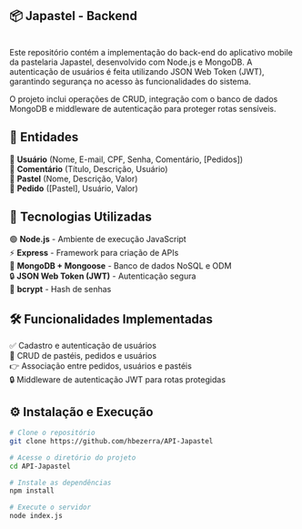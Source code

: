 <h2>📦 Japastel - Backend </h2><br>
Este repositório contém a implementação do back-end do aplicativo mobile da pastelaria Japastel, desenvolvido com Node.js e MongoDB. A autenticação de usuários é feita utilizando JSON Web Token (JWT), garantindo segurança no acesso às funcionalidades do sistema.  

O projeto inclui operações de CRUD, integração com o banco de dados MongoDB e middleware de autenticação para proteger rotas sensíveis.  

## 📂 Entidades  
🏢 **Usuário** (Nome, E-mail, CPF, Senha, Comentário, [Pedidos])  
📝 **Comentário** (Título, Descrição, Usuário)  
🍔 **Pastel** (Nome, Descrição, Valor)  
📒 **Pedido** ([Pastel], Usuário, Valor)  

## 🚀 Tecnologias Utilizadas  
🟢 **Node.js** - Ambiente de execução JavaScript  
⚡ **Express** - Framework para criação de APIs  
📼 **MongoDB + Mongoose** - Banco de dados NoSQL e ODM  
🔒 **JSON Web Token (JWT)** - Autenticação segura  
🔑 **bcrypt** - Hash de senhas  

## 🛠 Funcionalidades Implementadas  
✅ Cadastro e autenticação de usuários  
🍔 CRUD de pastéis, pedidos e usuários  
👉 Associação entre pedidos, usuários e pastéis  
🔒 Middleware de autenticação JWT para rotas protegidas  

## ⚙️ Instalação e Execução  
```sh
# Clone o repositório
git clone https://github.com/hbezerra/API-Japastel

# Acesse o diretório do projeto
cd API-Japastel

# Instale as dependências
npm install

# Execute o servidor
node index.js
